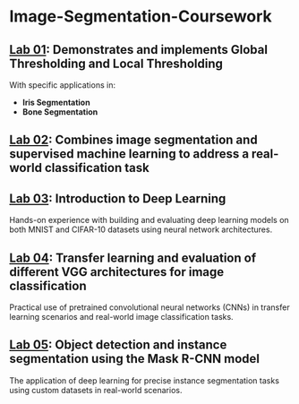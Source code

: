 # Image-Segmentation-Coursework

## [Lab 01](https://github.com/nvtnhan/Image-Segmentation/tree/main/Lab01): Demonstrates and implements **Global Thresholding** and **Local Thresholding**
With specific applications in:
- **Iris Segmentation**
- **Bone Segmentation**

## [Lab 02](https://github.com/nvtnhan/Image-Segmentation/tree/main/Lab02): Combines image segmentation and supervised machine learning to address a real-world classification task

## [Lab 03](https://github.com/nvtnhan/Image-Segmentation/tree/main/Lab03): Introduction to Deep Learning
Hands-on experience with building and evaluating deep learning models on both MNIST and CIFAR-10 datasets using neural network architectures.

## [Lab 04](https://github.com/nvtnhan/Image-Segmentation/tree/main/Lab04): Transfer learning and evaluation of different VGG architectures for image classification
Practical use of pretrained convolutional neural networks (CNNs) in transfer learning scenarios and real-world image classification tasks.

## [Lab 05](https://github.com/nvtnhan/Image-Segmentation/tree/main/Lab05): Object detection and instance segmentation using the Mask R-CNN model
The application of deep learning for precise instance segmentation tasks using custom datasets in real-world scenarios.
